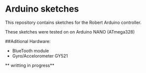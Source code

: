 Arduino sketches
=====================

This repository contains sketches for the Robert Arduino controller. 

These sketches were tested on on Arduino NANO (ATmega328)

##Aditional Hardware:

* BlueTooth module
* Gyro/Accelorometer GY521 

** writting in progress**